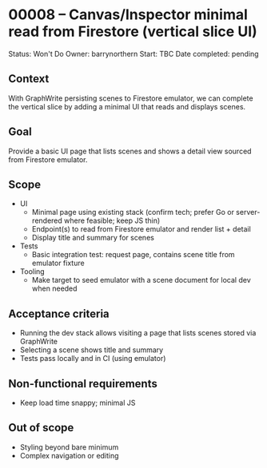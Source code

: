 # 00008 – Canvas/Inspector minimal read from Firestore (vertical slice UI)

Status: Won't Do
Owner: barrynorthern
Start: TBC
Date completed: pending

## Context
With GraphWrite persisting scenes to Firestore emulator, we can complete the vertical slice by adding a minimal UI that reads and displays scenes.

## Goal
Provide a basic UI page that lists scenes and shows a detail view sourced from Firestore emulator.

## Scope
- UI
  - Minimal page using existing stack (confirm tech; prefer Go or server-rendered where feasible; keep JS thin)
  - Endpoint(s) to read from Firestore emulator and render list + detail
  - Display title and summary for scenes
- Tests
  - Basic integration test: request page, contains scene title from emulator fixture
- Tooling
  - Make target to seed emulator with a scene document for local dev when needed

## Acceptance criteria
- Running the dev stack allows visiting a page that lists scenes stored via GraphWrite
- Selecting a scene shows title and summary
- Tests pass locally and in CI (using emulator)

## Non-functional requirements
- Keep load time snappy; minimal JS

## Out of scope
- Styling beyond bare minimum
- Complex navigation or editing

